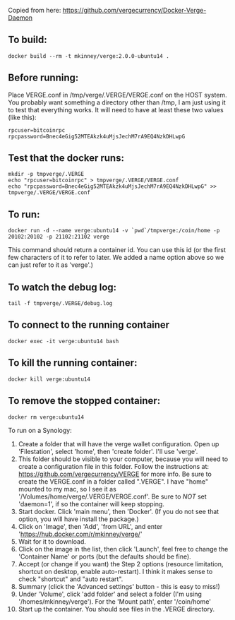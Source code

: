 Copied from here: 
   https://github.com/vergecurrency/Docker-Verge-Daemon

To build:
---
    docker build --rm -t mkinney/verge:2.0.0-ubuntu14 .


Before running:
---
Place VERGE.conf in /tmp/verge/.VERGE/VERGE.conf on the HOST system. You probably want something a directory other than /tmp,
I am just using it to test that everything works. It will need to have at least these two values (like this):

    rpcuser=bitcoinrpc
    rpcpassword=Bnec4eGig52MTEAkzk4uMjsJechM7rA9EQ4NzkDHLwpG


Test that the docker runs:
---
    mkdir -p tmpverge/.VERGE
    echo "rpcuser=bitcoinrpc" > tmpverge/.VERGE/VERGE.conf
    echo "rpcpassword=Bnec4eGig52MTEAkzk4uMjsJechM7rA9EQ4NzkDHLwpG" >> tmpverge/.VERGE/VERGE.conf


To run:
---
    docker run -d --name verge:ubuntu14 -v `pwd`/tmpverge:/coin/home -p 20102:20102 -p 21102:21102 verge

This command should return a container id. You can use this id (or the first few characters of it to refer to later. We added a name option above so we can just refer to it as 'verge'.)

To watch the debug log:
---
    tail -f tmpverge/.VERGE/debug.log

To connect to the running container
---
    docker exec -it verge:ubuntu14 bash

To kill the running container:
---
    docker kill verge:ubuntu14

To remove the stopped container:
---
    docker rm verge:ubuntu14


To run on a Synology:
1. Create a folder that will have the verge wallet configuration. Open up 'Filestation', select 'home', then 'create folder'. I'll use 'verge'.
2. This folder should be visible to your computer, because you will need to create a configuration file in this folder. Follow the instructions at: https://github.com/vergecurrency/VERGE for more info. Be sure to create the VERGE.conf in a folder called ".VERGE". I have "home" mounted to my mac, so I see it as '/Volumes/home/verge/.VERGE/VERGE.conf'. Be sure to *NOT* set 'daemon=1', if so the container will keep stopping.
3. Start docker. Click 'main menu', then 'Docker'. (If you do not see that option, you will have install the package.)
4. Click on 'Image', then 'Add', 'from URL', and enter 'https://hub.docker.com/r/mkinney/verge/'
5. Wait for it to download.
6. Click on the image in the list, then click 'Launch', feel free to change the 'Container Name' or ports (but the defaults should be fine).
7. Accept (or change if you want) the Step 2 options (resource limitation, shortcut on desktop, enable auto-restart). I
   think it makes sense to check "shortcut" and "auto restart".
8. Summary (click the 'Advanced settings' button - this is easy to miss!)
9. Under 'Volume', click 'add folder' and select a folder (I'm using '/homes/mkinney/verge'). For the 'Mount path', enter '/coin/home'
10. Start up the container. You should see files in the .VERGE directory.

